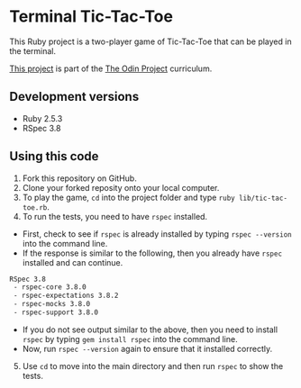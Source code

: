 # Terminal Tic-Tac-Toe

This Ruby project is a two-player game of Tic-Tac-Toe that can be played in the terminal.

[This project](https://www.theodinproject.com/courses/ruby-programming/lessons/oop) is part of the [The Odin Project](https://www.theodinproject.com) curriculum.

## Development versions
 - Ruby 2.5.3
 - RSpec 3.8

## Using this code

1. Fork this repository on GitHub.
2. Clone your forked reposity onto your local computer.
3. To play the game, `cd` into the project folder and type `ruby lib/tic-tac-toe.rb`.
4. To run the tests, you need to have `rspec` installed.
  - First, check to see if `rspec` is already installed by typing `rspec --version` into the command line.
  - If the response is similar to the following, then you already have `rspec` installed and can continue.
 ~~~bash
 RSpec 3.8
  - rspec-core 3.8.0
  - rspec-expectations 3.8.2
  - rspec-mocks 3.8.0
  - rspec-support 3.8.0
~~~
  - If you do not see output similar to the above, then you need to install `rspec` by typing `gem install rspec` into the command line.
 - Now, run `rspec --version` again to ensure that it installed correctly.
5. Use `cd` to move into the main directory and then run `rspec` to show the tests.